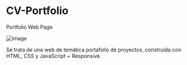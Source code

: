 # CV-Portfolio
Portfolio Web Page

![image](https://user-images.githubusercontent.com/85033184/171230335-cc652c12-3957-4e66-b67b-6c89677b5202.png)


Se trata de una web de temática portafolio de proyectos, construida con HTML, CSS y JavaScript + Responsive.

